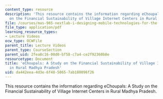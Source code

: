 ```yaml
---
content_type: resource
description: 'This resource contains the information regarding eChoupals: A Study
  on the Financial Sustainability of Village Internet Centers in Rural Madhya Pradesh.'
file: /courses/mas-965-nextlab-i-designing-mobile-technologies-for-the-next-billion-users-fall-2008/da442eea4d3e6f4850657ab180096f26_MITMAS_965F08_Lec09_rs.pdf
file_type: application/pdf
learning_resource_types:
- Lecture Videos
ocw_type: OCWFile
parent_title: Lecture Videos
parent_type: CourseSection
parent_uid: 2fea8c16-00d0-bf58-c7a4-ce2f92360b8e
resourcetype: Document
title: 'eChoupals: A Study on the Financial Sustainability of Village Internet Centers
  in Rural Madhya Pradesh'
uid: da442eea-4d3e-6f48-5065-7ab180096f26
---
```

This resource contains the information regarding eChoupals: A Study on the Financial Sustainability of Village Internet Centers in Rural Madhya Pradesh.

